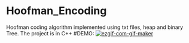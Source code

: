 # Hoofman_Encoding
Hoofman coding algorithm implemented using txt files, heap and binary Tree. The project is in C++
#DEMO:
<a href="https://imgbb.com/"><img src="https://i.ibb.co/pPTHC2R/ezgif-com-gif-maker.gif" alt="ezgif-com-gif-maker" border="0"></a>
